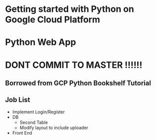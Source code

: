 # Getting started with Python on Google Cloud Platform
# Python Web App
# DONT COMMIT TO MASTER !!!!!!

## Borrowed from GCP Python Bookshelf Tutorial

## Job List

- Implement Login/Register
- DB 
    - Second Table
    - Modify layout to include uploader  
- Front End
